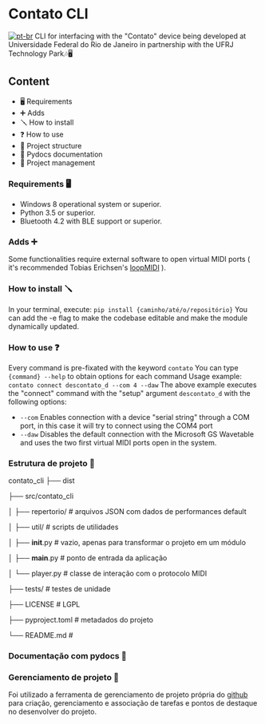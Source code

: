 # Contato CLI
[![pt-br](https://img.shields.io/badge/lang-pt--br-green.svg)](https://github.com/partitura-encenada/contato_cli/blob/main/README.pt-br.md)
CLI for interfacing with the "Contato" device being developed at Universidade Federal do Rio de Janeiro in partnership with the UFRJ Technology Park🎶🖥️ 

## Content
* 🖥️ Requirements
* ➕ Adds
* 🪛 How to install 
* ❓ How to use
* 📁 Project structure
* 📄 Pydocs documentation
* 📌 Project management

### Requirements 🖥️
* Windows 8 operational system or superior.
* Python 3.5 or superior.
* Bluetooth 4.2 with BLE support or superior.

### Adds ➕
Some functionalities require external software to open virtual MIDI ports ( it's recommended Tobias Erichsen's [loopMIDI](https://www.tobias-erichsen.de/software/loopmidi.html) ).

### How to install 🪛
In your terminal, execute:
`pip install {caminho/até/o/repositório}`
You can add the -e flag to make the codebase editable and make the module dynamically updated.

### How to use ❓
Every command is pre-fixated with the keyword `contato`
You can type `{command} --help` to obtain options for each command
Usage example:
`contato connect descontato_d --com 4 --daw`
The above example executes the "connect" command with the "setup" argument `descontato_d` with the following options: 
* `--com` Enables connection with a device "serial string" through a COM port, in this case it will try to connect using the COM4 port
* `--daw` Disables the default connection with the Microsoft GS Wavetable and uses the two first virtual MIDI ports open in the system.

### Estrutura de projeto 📁 

contato_cli
├── dist

├── src/contato_cli

│ ├── repertorio/ # arquivos JSON com dados de performances default

│ ├── util/ # scripts de utilidades

│ ├── __init__.py # vazio, apenas para transformar o projeto em um módulo

│ ├── __main__.py # ponto de entrada da aplicação

│ └── player.py # classe de interação com o protocolo MIDI

├── tests/ # testes de unidade 

├── LICENSE # LGPL

├── pyproject.toml # metadados do projeto

└── README.md #

### Documentação com pydocs 📄

### Gerenciamento de projeto 📌
Foi utilizado a ferramenta de gerenciamento de projeto própria do [github](https://github.com/users/partitura-encenada/projects/2) para criação, gerenciamento e associação de tarefas e pontos de destaque no desenvolver do projeto.




